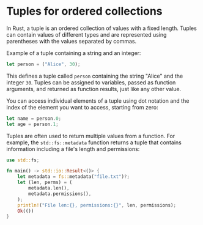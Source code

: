# Tuples for ordered collections

In Rust, a tuple is an ordered collection of values with a fixed length. Tuples can contain values of different types and are represented using parentheses with the values separated by commas.

Example of a tuple containing a string and an integer:

```rust
let person = ("Alice", 30);
```

This defines a tuple called `person` containing the string "Alice" and the integer `30`. Tuples can be assigned to variables, passed as function arguments, and returned as function results, just like any other value.

You can access individual elements of a tuple using dot notation and the index of the element you want to access, starting from zero:

```rust
let name = person.0;
let age = person.1;
```

Tuples are often used to return multiple values from a function. For example, the `std::fs::metadata` function returns a tuple that contains information including a file's length and permissions:

```rust
use std::fs;

fn main() -> std::io::Result<()> {
    let metadata = fs::metadata("file.txt")?;
    let (len, perms) = (
        metadata.len(),
        metadata.permissions(),
    );
    println!("File len:{}, permissions:{}", len, permissions);
    Ok(())
}
```
